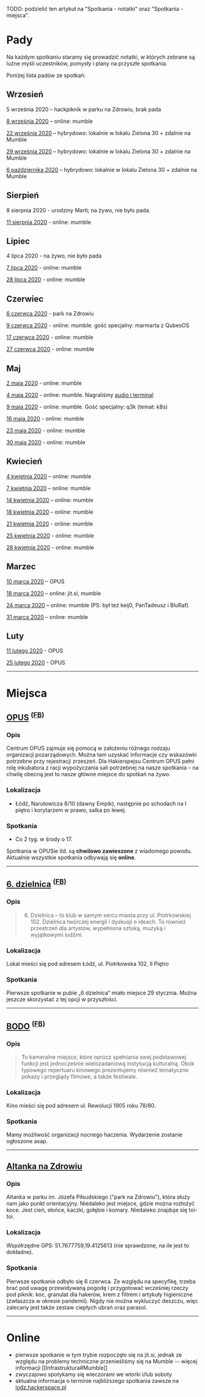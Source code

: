 TODO: podzielić ten artykuł na "Spotkania - notatki" oraz "Spotkania - miejsca".

# Pady

Na każdym spotkaniu staramy się prowadzić notatki, w których zebrane są luźne myśli uczestników, pomysły i plany na przyszłe spotkania.

Poniżej lista padów ze spotkań:

## Wrzesień

5 września 2020 – hackpiknik w parku na Zdrowiu, brak pada

[8 września 2020](https://pad.hs-ldz.pl/Ytyx1Z5aQYCIqoWmeAXlfA) – online: mumble

[22 września 2020](https://pad.hs-ldz.pl/6wZMv-GoQ565rljTSEutrg) – hybrydowo: lokalnie w lokalu Zielona 30 + zdalnie na Mumble

[29 września 2020](https://pad.hs-ldz.pl/Zse2cj0kTxaB59X3GHyllw) – hybrydowo: lokalnie w lokalu Zielona 30 + zdalnie na Mumble

[6 października 2020](https://pad.hs-ldz.pl/JqgGWJCTRXyhSHkZy97ReQ) – hybrydowo: lokalnie w lokalu Zielona 30 + zdalnie na Mumble

## Sierpień

8 sierpnia 2020 - urodziny Marti; na żywo, nie było pada.

[11 sierpnia 2020](https://pad.hs-ldz.pl/mxE5-jwrTxuUoSDfCiTHuQ#) - online: mumble

## Lipiec

4 lipca 2020 - na żywo, nie było pada

[7 lipca 2020](https://pad.hs-ldz.pl/867NnD78RG-x0APWHse31w) - online: mumble

[28 lipca 2020](https://pad.hs-ldz.pl/xWzuTOyhTeKRUlzkbe-lhA#) - online: mumble

## Czerwiec

[6 czerwca 2020](https://pad.hs-ldz.pl/z8TvQJt-RxKjeMObk_7zxw) - park na Zdrowiu

[9 czerwca 2020](https://pad.hs-ldz.pl/L7naXTGsS0qLNB3PFFpOcw) - online: mumble. gość specjalny: marmarta z QubesOS

[17 czerwca 2020](https://pad.hs-ldz.pl/FobGsp3iSjKcvK2VSxIOGQ) - online: mumble

[27 czerwca 2020](https://pad.hs-ldz.pl/DITkB92VSpa16GA4my0r7w) - online: mumble

## Maj

[2 maja 2020](https://pad.hs-ldz.pl/exePV_y3SGaKfivP2mFb7w) - online: mumble

[4 maja 2020](https://pad.hs-ldz.pl/wVVTLdxNQ4e9yhm6l-SKgg) - online: mumble. Nagraliśmy [audio i terminal](https://github.com/hakierspejs/wiki/tree/master/spotkania/2020/maj/04)

[9 maja 2020](https://pad.hs-ldz.pl/HaE6ojkOQQW1kBRoI6Ikzw#) - online: mumble. Gość specjalny: q3k (temat: k8s)

[16 maja 2020](https://pad.hs-ldz.pl/0sakKK1VRX2JgR9ZWVmM2g) - online: mumble

[23 maja 2020](https://pad.hs-ldz.pl/5eHe0DfxT6mqVVeI7TzayA) - online: mumble

[30 maja 2020](https://pad.hs-ldz.pl/5MhNsEmsQTqIIP3307563g) - online: mumble

## Kwiecień 

[4 kwietnia 2020](https://pad.hs-ldz.pl/-_uV1G2eSAWKyOmzpcgo6w) – online: mumble

[7 kwietnia 2020](https://pad.hs-ldz.pl/F3oHd44sTCapJGABtOaYrg) – online: mumble

[14 kwietnia 2020](https://pad.hs-ldz.pl/SmR-JF0QTNKagijU7v3PoA) – online: mumble

[18 kwietnia 2020](https://pad.hs-ldz.pl/bSAx1vb-SIuy8ITXu9tdRQ) – online: mumble

[21 kwietnia 2020](https://pad.hs-ldz.pl/1yTcKE_LQEW_CyNWsWu3fA) - online: mumble

[25 kwietnia 2020](https://pad.hs-ldz.pl/3jFOIuccSrOMtcjct5mLOw) - online: mumble

[28 kwietnia 2020](https://pad.hs-ldz.pl/eXJcEioMQdiL3J8eKnJPjA) - online: mumble

## Marzec

[10 marca 2020](https://pad.hskrk.pl/p/hslodz-10mar2020) –  OPUS

[18 marca 2020](https://pad.hskrk.pl/p/hslodz-18mar2020) – online: jit.si, mumble

[24 marca 2020](https://pad.hskrk.pl/p/hs_lodz_24_03_2020) – online: mumble (PS: był też keij0, PanTadeusz i BluRaf)

[31 marca 2020](https://pad.hs-ldz.pl/BNDBoOqfT_-dnLAbjOCqwQ) – online: mumble

## Luty

[11 lutego 2020](https://pad.hskrk.pl/p/hslodz-11lut2020) -  OPUS

[25 lutego 2020](https://pad.hskrk.pl/p/hslodz-25lut2020) -  OPUS

***

# Miejsca

<!--

- adres
- kontakt
- reguły

-->

## [OPUS](https://opus.org.pl/) <sup>([**FB**](https://www.facebook.com/CentrumOPUS))</sup>

### Opis

Centrum OPUS zajmuje się pomocą w założeniu różnego rodzaju organizacji pozarządowych. Można tam uzyskać informacje czy wskazówki potrzebne przy rejestracji zrzeszeń. Dla Hakierspejsu Centrum OPUS pełni rolę inkubatora z racji wypożyczania sali potrzebnej na nasze spotkania – na chwilę obecną jest to nasze główne miejsce do spotkań na żywo.

### Lokalizacja

* Łódź, Narutowicza 8/10 (dawny Empik), następnie po schodach na I piętro i korytarzem w prawo, salka po lewej.

### Spotkania
* Co 2 tyg. w środy o 17.

Spotkania w OPUSie itd. są **chwilowo zawieszone** z wiadomego powodu. Aktualnie wszystkie spotkania odbywają się **online**.

***

## [6. dzielnica](https://szostadzielnica.pl/) <sup>([**FB**](https://www.facebook.com/6dzielnica/))
### Opis

> 6. Dzielnica – to klub w samym sercu miasta przy ul. Piotrkowskiej 102. Dzielnica twórczej energii i dyskusji o ideach. To również przestrzeń dla artystów, wypełniona sztuką, muzyką i wyjątkowymi ludźmi.

### Lokalizacja

Lokal mieści się pod adresem Łódź, ul. Piotrkowska 102, II Piętro

### Spotkania

Pierwsze spotkanie w pubie „6 dzielnica” miało miejsce 29 stycznia. Można jeszcze skorzystać z tej opcji w przyszłości.

***

## [BODO](https://kinobodo.pl) <sup>([**FB**](https://www.facebook.com/KinoBodo))</sup>

### Opis

> To kameralne miejsce, które oprócz spełniania swej podstawowej funkcji jest jednocześnie wielozadaniową instytucją kulturalną.
Obok typowego repertuaru kinowego prezentujemy również tematyczne pokazy i przeglądy filmowe, a także festiwale.


### Lokalizacja

Kino mieści się pod adresem ul. Rewolucji 1905 roku 78/80.

### Spotkania

Mamy możliwość organizacji nocnego haczenia. Wydarzenie zostanie ogłoszone asap.


***

## [Altanka na Zdrowiu](https://goo.gl/maps/h18uohKsXMZCon478)

### Opis

Altanka w parku im. Józefa Piłsudskiego ("park na Zdrowiu"), która służy nam jako punkt orientacyjny. Niedaleko jest miejsce, gdzie można rozłożyć koce. Jest cień, słońce, kaczki, gołębie i komary. Niedaleko znajduje się toi-toi.

### Lokalizacja

Współrzędne GPS: 51.7677759,19.4125613 (nie sprawdzone, na ile jest to dokładne).

### Spotkania

Pierwsze spotkanie odbyło się 6 czerwca. Ze względu na specyfikę, trzeba brać pod uwagę przewidywaną pogodę i przygotować wcześniej rzeczy pod piknik: koc, granulat dla hakerów, krem z filtrem i artykuły higieniczne (zwłaszcza w okresie pandemii). Nigdy nie można wykluczyć deszczu, więc zalecany jest także zestaw ciepłych ubrań oraz parasol.

***

# Online

* pierwsze spotkanie w tym trybie rozpoczęło się na jit.si, jednak ze względu na problemy techniczne przenieśliśmy się na Mumble -- więcej informacji [[Infrastruktura#Mumble]]
* zwyczajowo spotykamy się wieczorami we wtorki i/lub soboty
* aktualna informacja o terminie najbliższego spotkania zawsze na [lodz.hackerspace.pl](https://lodz.hackerspace.pl)
